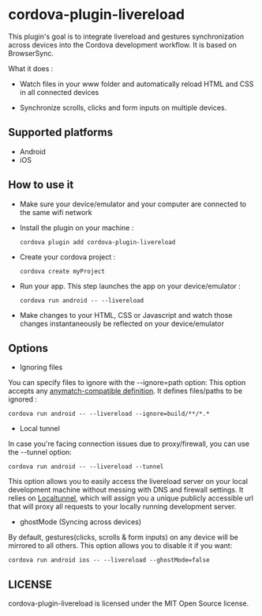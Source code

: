 # cordova-plugin-livereload
This plugin's goal is to integrate livereload and gestures synchronization across devices into the Cordova development workflow. It is based on BrowserSync.

What it does :

* Watch files in your www folder and automatically reload HTML and CSS in all connected devices

* Synchronize scrolls, clicks and form inputs on multiple devices.

## Supported platforms
* Android
* iOS

## How to use it

* Make sure your device/emulator and your computer are connected to the same wifi network


* Install the plugin on your machine : 

    ```cordova plugin add cordova-plugin-livereload```

* Create your cordova project :

    ``` cordova create myProject ```


* Run your app. This step launches the app on your device/emulator :

    ```cordova run android -- --livereload```

* Make changes to your HTML, CSS or Javascript and watch those changes instantaneously be reflected on your device/emulator

## Options

* Ignoring files

You can specify files to ignore with the --ignore=path option:
 This option accepts any [anymatch-compatible definition](https://www.npmjs.com/package/anymatch). It defines files/paths to be ignored :

```cordova run android -- --livereload --ignore=build/**/*.*```

* Local tunnel

In case you're facing connection issues due to proxy/firewall, you can use the --tunnel option:

```cordova run android -- --livereload --tunnel```

 This option allows you to easily access the livereload server on your local development machine without messing with DNS and firewall settings.
 It relies on [Localtunnel](http://localtunnel.me/), which will assign you a unique publicly accessible url that will proxy all requests to your locally running development server.

* ghostMode (Syncing across devices)

By default, gestures(clicks, scrolls & form inputs) on any device will be mirrored to all others.
This option allows you to disable it if you want:

```cordova run android ios -- --livereload --ghostMode=false```


## LICENSE

cordova-plugin-livereload is licensed under the MIT Open Source license.